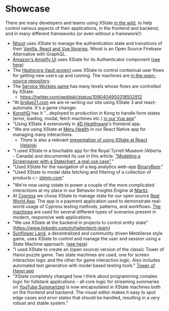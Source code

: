 # Showcase

There are many developers and teams using XState [in the wild](https://github.com/statelyai/xstate/issues/255), to help control various aspects of their applications, in the frontend and backend, and in many different frameworks (or even without a framework!):

- [Nhost](https://nhost.io) uses XState to manage the authentication state and transitions of their [Vanilla, React and Vue libraries](https://github.com/nhost/nhost). Nhost is an Open Source Firebase Alternative with GraphQL.
- [Amazon's Amplify UI](https://docs.amplify.aws/ui/) uses XState for its Authenticator component ([see here](https://github.com/aws-amplify/amplify-ui/blob/main/packages/ui/src/machines/authenticator/index.ts))
- The [Hashicorp Vault project](https://vaultproject.io) uses XState to control contextual user flows for getting new users up and running. The machines are [in the open-source repository](https://github.com/hashicorp/vault).
- The [Service Workies game](https://serviceworkies.com/) has many levels whose flows are controlled by XState.
  - https://twitter.com/geddski/status/1090404900318502912
- "At [bridge21.com](https://bridge21.com) we are re-writing our site using XState 3 and react-automata. It's a game changer.
- [KongHQ](https://konghq.com/products/kong-manager) has it "...deployed to production in Kong to handle form states (error, loading, modal, fetch machines etc.) [in our Vue app](https://konghq.com/products/kong-manager)"
- "Using XState 4 extensively in [4D Healthware](https://www.4dhealthware.com/)'s frontend app.
- "We are using XState at [Meru Health](https://www.meruhealth.com/) in our React Native app for managing many interactions.
  - There is also a relevant [presentation of using XState at React Helsinki](https://www.facebook.com/fraktio/videos/780228525664779/?t=4263)
- "I used XState in a touchable app for the Royal Tyrrell Museum (Alberta - Canada) and documented its use in this article: ["Modeling a Screensaver with a Statechart, a real use case"](https://medium.com/@carloslfu/modeling-a-screensaver-with-a-statechart-a-real-use-case-f57301682570)."
- "Used XState for the navigation of a keg analytics web-app [BinaryBeer](https://binarybeer.io/)."
- "Used XState to model data fetching and filtering of a collection of products 👉 [stimm.com](https://stimm.com)"
- "We're now using xstate to power a couple of the more complicated interactions at my place in our Behavior Insights Engine at [Maritz](https://www.maritz.com/).
- At [Cypress](https://cypress.io) we chose XState to manage state for our open source [Real World App](https://github.com/cypress-io/cypress-realworld-app). The app is a payment application used to demonstrate real-world usage of Cypress testing methods, patterns, and workflows. [The machines](https://github.com/cypress-io/cypress-realworld-app/tree/develop/src/machines) are used for several different types of scenarios present in modern, responsive web applications.
- "We use XState at the backend in projects to control entity state" (https://www.linkedin.com/in/haltentech-team)
- [Sunflower Land](https://sunflower-land.com/), a decentralized and community driven MetaVerse style game, uses XState to control and manage the user and session using a State Machine approach.  ([see here](https://github.com/sunflower-land/sunflower-land))
- "I used XState to create an (open source) version of the classic Tower of Hanoi puzzle game. Two state machines are used, one for screen interaction logic and the other for game interaction logic. Also includes automated test generation with model based testing tools." [Tower of Hanoi app](https://towerofhanoi.app)
- "XState completely changed how I think about programming complex logic for fullstack applications - all core logic for streaming summaries on [YouTube Summarized](https://www.youtubesummarized.com) is now encapsulated in XState machines both on the frontend and backend. The visual editor makes it easy to spot edge cases and error states that should be handled, resulting in a very robust and stable system."
